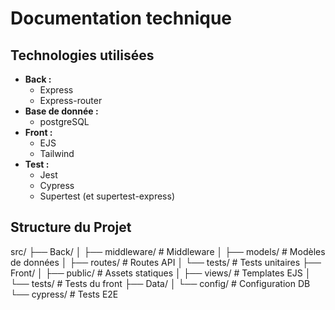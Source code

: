 # Documentation technique

## Technologies utilisées
- **Back :**
    - Express
    - Express-router
- **Base de donnée :**
    - postgreSQL
- **Front :** 
    - EJS
    - Tailwind
- **Test :**
    - Jest
    - Cypress
    - Supertest (et supertest-express)

## Structure du Projet

src/
├── Back/
│   ├── middleware/  # Middleware
│   ├── models/      # Modèles de données
│   ├── routes/      # Routes API
│   └── tests/       # Tests unitaires
├── Front/
│   ├── public/      # Assets statiques
│   ├── views/       # Templates EJS
│   └── tests/       # Tests du front
├── Data/
│   └── config/      # Configuration DB
└── cypress/         # Tests E2E